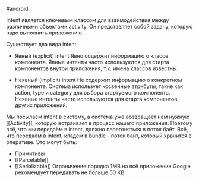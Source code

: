 #android 

Intent является ключевым классом для взаимодействия между различными объектами activity. Он представляет собой задачу, которую надо выполнить приложению.

Существует два вида intent: 

- Явный (explicit) intent 
	Явно содержит информацию о классе компонента. Явные интенты часто используются для старта компонентов внутри приложения, т.к. имена классов известны.

- Неявный (implicit) intent 
	Не содержит информацию о конкретном компоненте. Система использует косвенные атрибуты, такие как action, type и category для выбора стартуемого компонента. Неявные интенты часто используются для старта компонентов других приложений.  

Мы посылаем intent в систему, а система уже возвращает нам нужную [[Activity]], которую встраивает в процесс нашего приложения.
Поэтому всё, что мы передаём в intent, должно перегоняться в поток байт. Всё, что передаём в intent, кладём в bundle - поток байт, который хранится в оперативе. Это могут быть:
- Примитивы
- [[Parcelable]]
- [[Serializable]]
Ограничение порядка 1MB на всё приложение
Google рекомендует передавать не больше 50 KB
